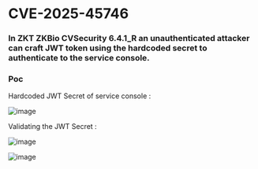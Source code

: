 # CVE-2025-45746
###  In ZKT ZKBio CVSecurity 6.4.1_R an unauthenticated attacker can craft JWT token using the hardcoded secret to authenticate to the service console.
### Poc 

Hardcoded JWT Secret of service console :

![image](https://github.com/user-attachments/assets/56883301-a06d-4bae-a9e5-a49ea35bf957)

Validating the JWT Secret :

![image](https://github.com/user-attachments/assets/fce56932-1c94-4a7e-bdd4-201f56e22b97)

![image](https://github.com/user-attachments/assets/a9759049-0735-4b60-b635-75c419fe42b6)
